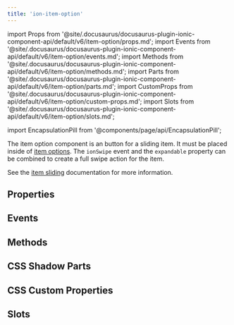 ```yaml
---
title: 'ion-item-option'
---
```


import Props from '@site/.docusaurus/docusaurus-plugin-ionic-component-api/default/v6/item-option/props.md';
import Events from '@site/.docusaurus/docusaurus-plugin-ionic-component-api/default/v6/item-option/events.md';
import Methods from '@site/.docusaurus/docusaurus-plugin-ionic-component-api/default/v6/item-option/methods.md';
import Parts from '@site/.docusaurus/docusaurus-plugin-ionic-component-api/default/v6/item-option/parts.md';
import CustomProps from '@site/.docusaurus/docusaurus-plugin-ionic-component-api/default/v6/item-option/custom-props.md';
import Slots from '@site/.docusaurus/docusaurus-plugin-ionic-component-api/default/v6/item-option/slots.md';

<head>
  <title>ion-item-options: Option Button Components for Ionic Apps</title>
  <meta
    name="description"
    content="ion-item-option is the option button for an ion-item-sliding and must be placed inside of an <ion-item-options>. Read to learn more about properties."
  />
</head>

import EncapsulationPill from '@components/page/api/EncapsulationPill';

<EncapsulationPill type="shadow" />

The item option component is an button for a sliding item. It must be placed inside of [item options](./item-options). The `ionSwipe` event and the `expandable` property can be combined to create a full swipe action for the item.

See the [item sliding](./item-sliding) documentation for more information.

## Properties

<Props />

## Events

<Events />

## Methods

<Methods />

## CSS Shadow Parts

<Parts />

## CSS Custom Properties

<CustomProps />

## Slots

<Slots />
